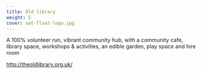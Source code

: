 ```yaml
---
title: Old library
weight: 5
cover: oat-float-logo.jpg
---
```


A 100% volunteer run, vibrant community hub, with a community cafe, library space, workshops & activities, an edible garden, play space and hire room

<!--more-->

http://theoldlibrary.org.uk/